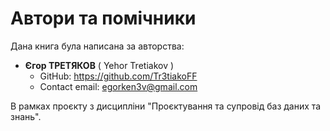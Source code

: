 # Автори та помічники

Дана книга була написана за авторства:

- **Єгор ТРЕТЯКОВ** ( Yehor Tretiakov )
    - GitHub: <https://github.com/Tr3tiakoFF>
    - Contact email: egorken3v@gmail.com

В рамках проєкту з дисципліни "Проєктування та супровід баз даних та знань".